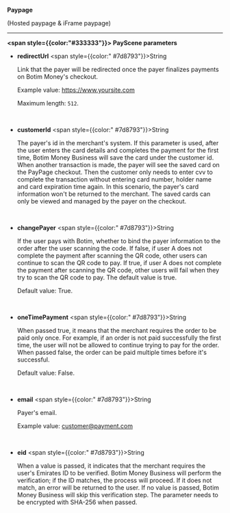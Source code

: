 

**Paypage**

(Hosted paypage & iFrame paypage)

---

**<span style={{color:"#333333"}}> PayScene parameters</span>**

- **redirectUrl**   <span style={{color:" #7d8793"}}>String</span> 

  Link that the payer will be redirected once the payer finalizes payments on Botim Money's checkout. 

  Example value: https://www.yoursite.com

  Maximum length: `512`.

  <br/>

- **customerId**   <span style={{color:" #7d8793"}}>String</span>   

  The payer's id in the merchant's system. If this parameter is used, after the user enters the card details and completes the payment for the first time, Botim Money Business will save the card under the customer id. When another transaction is made, the payer will see the saved card on the PayPage checkout. Then the customer only needs to enter cvv to complete the transaction without entering card number, holder name and card expiration time again.
  In this scenario, the payer's card information won't be returned to the merchant. The saved cards can only be viewed and managed by the payer on the checkout.

  <br/>
  
- **changePayer**   <span style={{color:" #7d8793"}}>String</span>   

  If the user pays with Botim, whether to bind the payer information to the order after the user scanning the code. If false, if user A does not complete the payment after scanning the QR code, other users can continue to scan the QR code to pay. If true, if user A does not complete the payment after scanning the QR code, other users will fail when they try to scan the QR code to pay. The default value is true.

  Default value: True.
  
  <br/>
  
- **oneTimePayment**   <span style={{color:" #7d8793"}}>String</span>   

  When passed true, it means that the merchant requires the order to be paid only once. For example, if an order is not paid successfully the first time, the user will not be allowed to continue trying to pay for the order. When passed false, the order can be paid multiple times before it's successful.

  Default value: False.
  
  <br/>

- **email** <span style={{color:" #7d8793"}}>String</span>

  Payer's email. 

  Example value: customer@payment.com

  <br/>

- **eid** <span style={{color:" #7d8793"}}>String</span>

  When a value is passed, it indicates that the merchant requires the user's Emirates ID to be verified. Botim Money Business will perform the verification; if the ID matches, the process will proceed. If it does not match, an error will be returned to the user. If no value is passed, Botim Money Business will skip this verification step. The parameter needs to be encrypted with SHA-256 when passed.

  <br/>
